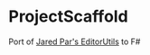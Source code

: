 # ProjectScaffold

Port of [Jared Par's EditorUtils](https://github.com/jaredpar/EditorUtils) to F#
